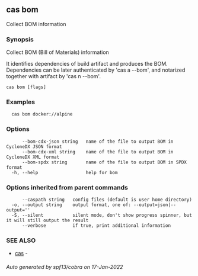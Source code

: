 ## cas bom

Collect BOM information

### Synopsis


Collect BOM (Bill of Materials) information

It identifies dependencies of build artifact and produces the BOM. Dependencies can be
later authenticated by 'cas a --bom', and notarized together with artifact by 'cas n --bom'.


```
cas bom [flags]
```

### Examples

```
  cas bom docker://alpine
```

### Options

```
      --bom-cdx-json string   name of the file to output BOM in CycloneDX JSON format
      --bom-cdx-xml string    name of the file to output BOM in CycloneDX XML format
      --bom-spdx string       name of the file to output BOM in SPDX format
  -h, --help                  help for bom
```

### Options inherited from parent commands

```
      --caspath string   config files (default is user home directory)
  -o, --output string    output format, one of: --output=json|--output=''
  -S, --silent           silent mode, don't show progress spinner, but it will still output the result
      --verbose          if true, print additional information
```

### SEE ALSO

* [cas](cas.md)	 - 

###### Auto generated by spf13/cobra on 17-Jan-2022
